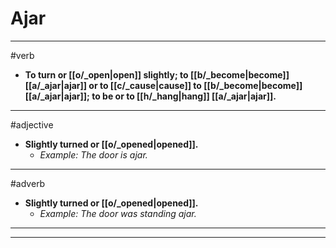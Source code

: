 # Ajar
---
#verb
- **To turn or [[o/_open|open]] slightly; to [[b/_become|become]] [[a/_ajar|ajar]] or to [[c/_cause|cause]] to [[b/_become|become]] [[a/_ajar|ajar]]; to be or to [[h/_hang|hang]] [[a/_ajar|ajar]].**
---
#adjective
- **Slightly turned or [[o/_opened|opened]].**
	- _Example: The door is ajar._
---
#adverb
- **Slightly turned or [[o/_opened|opened]].**
	- _Example: The door was standing ajar._
---
---
